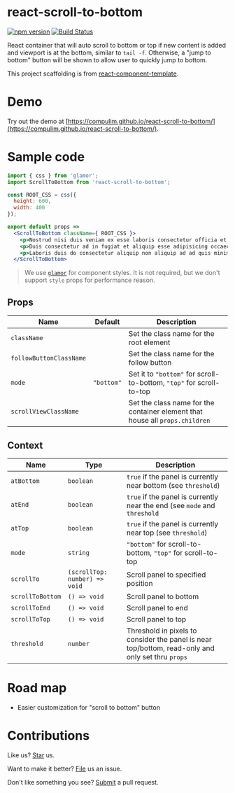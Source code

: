 # react-scroll-to-bottom

[![npm version](https://badge.fury.io/js/react-scroll-to-bottom.svg)](https://badge.fury.io/js/react-scroll-to-bottom) [![Build Status](https://travis-ci.org/compulim/react-scroll-to-bottom.svg?branch=master)](https://travis-ci.org/compulim/react-scroll-to-bottom)

React container that will auto scroll to bottom or top if new content is added and viewport is at the bottom, similar to `tail -f`. Otherwise, a "jump to bottom" button will be shown to allow user to quickly jump to bottom.

This project scaffolding is from [react-component-template](https://github.com/compulim/react-component-template).

# Demo

Try out the demo at [https://compulim.github.io/react-scroll-to-bottom/](https://compulim.github.io/react-scroll-to-bottom/).

# Sample code

```jsx
import { css } from 'glamor';
import ScrollToBottom from 'react-scroll-to-bottom';

const ROOT_CSS = css({
  height: 600,
  width: 400
});

export default props =>
  <ScrollToBottom className={ ROOT_CSS }>
    <p>Nostrud nisi duis veniam ex esse laboris consectetur officia et. Velit cillum est veniam culpa magna sit exercitation excepteur consectetur ea proident. Minim pariatur nisi dolore Lorem ipsum adipisicing do. Ea cupidatat Lorem sunt fugiat. Irure est sunt nostrud commodo sint.</p>
    <p>Duis consectetur ad in fugiat et aliquip esse adipisicing occaecat et sunt ea occaecat ad. Tempor anim consequat commodo veniam nostrud sunt deserunt adipisicing Lorem Lorem magna irure. Eu ut ipsum magna nulla sunt duis Lorem officia pariatur. Nostrud nisi anim nostrud ea est do nostrud cupidatat occaecat dolor labore do anim. Laborum quis veniam ipsum ullamco voluptate sit ea qui adipisicing aliqua sunt dolor nulla. Nulla consequat sunt qui amet. Pariatur esse pariatur veniam non fugiat laboris eu nulla incididunt.</p>
    <p>Laboris duis do consectetur aliquip non aliquip ad ad quis minim. Aute magna tempor occaecat magna fugiat culpa. Commodo id eiusmod ea pariatur consequat fugiat minim est anim. Ipsum amet ipsum eu nisi. Exercitation minim amet incididunt tempor do ut id in officia eu sit est. Dolor qui laboris laboris tempor sunt velit eiusmod non ipsum exercitation ut sint ipsum officia.</p>
  </ScrollToBottom>
```

> We use [`glamor`](https://github.com/threepointone/glamor/) for component styles. It is not required, but we don't support `style` props for performance reason.

## Props

| Name | Default | Description |
| - | - | - |
| `className` | | Set the class name for the root element |
| `followButtonClassName` | | Set the class name for the follow button |
| `mode` | `"bottom"` | Set it to `"bottom"` for scroll-to-bottom, `"top"` for scroll-to-top |
| `scrollViewClassName` | | Set the class name for the container element that house all `props.children` |

## Context

| Name | Type | Description |
| - | - | - |
| `atBottom` | `boolean` | `true` if the panel is currently near bottom (see `threshold`) |
| `atEnd` | `boolean` | `true` if the panel is currently near the end (see `mode` and `threshold` |
| `atTop` | `boolean` | `true` if the panel is currently near top (see `threshold`) |
| `mode` | `string` | `"bottom"` for scroll-to-bottom, `"top"` for scroll-to-top |
| `scrollTo` | `(scrollTop: number) => void` | Scroll panel to specified position |
| `scrollToBottom` | `() => void` | Scroll panel to bottom |
| `scrollToEnd` | `() => void` | Scroll panel to end |
| `scrollToTop` | `() => void` | Scroll panel to top |
| `threshold` | `number` | Threshold in pixels to consider the panel is near top/bottom, read-only and only set thru `props` |

# Road map

* Easier customization for "scroll to bottom" button

# Contributions

Like us? [Star](https://github.com/compulim/react-scroll-to-bottom/stargazers) us.

Want to make it better? [File](https://github.com/compulim/react-scroll-to-bottom/issues) us an issue.

Don't like something you see? [Submit](https://github.com/compulim/react-scroll-to-bottom/pulls) a pull request.
